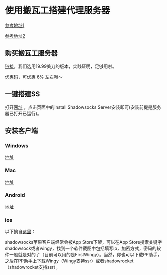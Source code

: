 # 使用搬瓦工搭建代理服务器

[参考地址1](https://www.diycode.cc/topics/1247)

[参考地址2](http://banwagong.cn/gonglue.html)

## 购买搬瓦工服务器

[链接](https://bwh1.net/cart.php?a=confproduct&i=0)，我们选用19.99美刀的版本，实践证明，足够用啦。

[优惠码](https://www.bwgyhw.com/bandwagonhost-lastest-promo/)，可优惠 6% 左右哦～

## 一键搭建SS

打开[网址](https://kiwivm.64clouds.com/main-exec.php?mode=extras_shadowsocks) ，点击页面中的Install Shadowsocks Server安装即可(安装前提是服务器已打开已运行)。

## 安装客户端

### Windows

[地址](https://github.com/shadowsocks/shadowsocks-windows)

### Mac

[地址](https://github.com/shadowsocks/ShadowsocksX-NG)

### Android

[地址](https://github.com/shadowsocks/shadowsocks-android)

### ios

以下摘自[这里](https://www.diycode.cc/topics/1247)：

shadowsocks苹果客户端经常会被App Store下架，可以在App Store搜索关键字shadowsock或者wingy，找到一个软件截图中包括填写ip，加密方式，密码的软件一般就是对的了（目前可以用的是FirstWingy）。当然，你也可以下载PP助手，之后在PP助手上下载Wingy（Wingy支持ssr）或者shadowrocket（shadowrocket支持ssr）。
